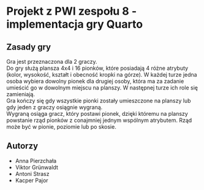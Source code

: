 # Projekt z PWI zespołu 8 - implementacja gry Quarto

## Zasady gry

Gra jest przeznaczona dla 2 graczy. \
Do gry służą plansza 4x4 i 16 pionków, które posiadają 4 różne atrybuty (kolor, wysokość, kształt i obecność kropki na górze). W każdej turze jedna osoba wybiera dowolny pionek dla drugiej osoby, która ma za zadanie umieścić go w dowolnym miejscu na planszy. W następnej turze ich role się zamieniają. \
Gra kończy się gdy wszystkie pionki zostały umieszczone na planszy lub gdy jeden z graczy osiągnie wygraną. \
Wygraną osiąga gracz, który postawi pionek, dzięki któremu na planszy powstanie rząd pionków z conajmniej jednym wspólnym atrybutem. Rząd może być w pionie, poziomie lub po skosie.

## Autorzy

- Anna Pierzchała
- Viktor Grünwaldt
- Antoni Strasz
- Kacper Pajor
